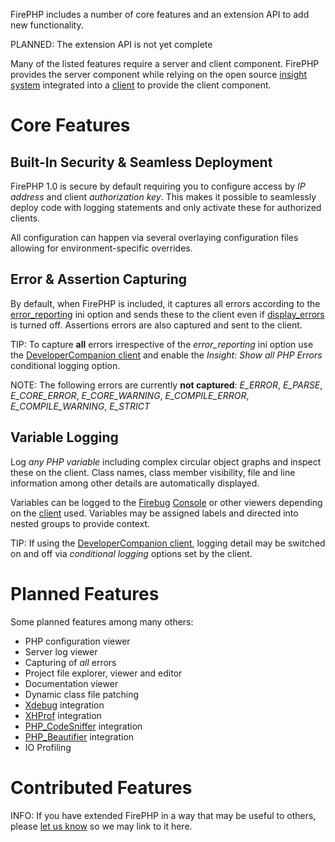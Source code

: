 
FirePHP includes a number of core features and an extension API to add new functionality.

PLANNED: The extension API is not yet complete

Many of the listed features require a server and client component. FirePHP provides the server component while
relying on the open source [insight system](Insight) integrated into a [client](Clients) to provide the client component.


Core Features
=============

Built-In Security & Seamless Deployment
---------------------------------------

FirePHP 1.0 is secure by default requiring you to configure access by *IP address* and client *authorization key*.
This makes it possible to seamlessly deploy code with logging statements and only activate these for authorized clients.

All configuration can happen via several overlaying configuration files allowing for environment-specific overrides.


Error & Assertion Capturing
---------------------------

By default, when FirePHP is included, it captures all errors according to the 
[error_reporting](http://www.php.net/manual/en/errorfunc.configuration.php#ini.error-reporting)
ini option and sends these to the client even if [display_errors](http://www.php.net/manual/en/errorfunc.configuration.php#ini.display-errors) 
is turned off. Assertions errors are also captured and sent to the client.

TIP: To capture **all** errors irrespective of the *error_reporting* ini option use the [DeveloperCompanion client](Clients#devcomp) and 
enable the *Insight: Show all PHP Errors* conditional logging option.

NOTE: The following errors are currently **not captured**: *E\_ERROR*, *E\_PARSE*, *E\_CORE_ERROR*, *E\_CORE_WARNING*, *E\_COMPILE\_ERROR*, *E\_COMPILE\_WARNING*, *E\_STRICT*


Variable Logging
----------------

Log *any PHP variable* including complex circular object graphs and inspect these on the client. Class names, class member visibility, file
and line information among other details are automatically displayed.

Variables can be logged to the [Firebug](http://getfirebug.com/) [Console](http://getfirebug.com/commandline) or other viewers depending
on the [client](Clients) used. Variables may be assigned labels and directed into nested groups to provide context.

TIP: If using the [DeveloperCompanion client](Clients#devcomp), logging detail may be switched on and off via *conditional logging* options
set by the client.


Planned Features
================

Some planned features among many others:

  * PHP configuration viewer
  * Server log viewer
  * Capturing of *all* errors
  * Project file explorer, viewer and editor
  * Documentation viewer
  * Dynamic class file patching
  * [Xdebug](http://xdebug.org/) integration
  * [XHProf](http://mirror.facebook.net/facebook/xhprof/doc.html) integration
  * [PHP_CodeSniffer](http://pear.php.net/package/PHP_CodeSniffer) integration
  * [PHP_Beautifier](http://pear.php.net/package/PHP_Beautifier) integration
  * IO Profiling


Contributed Features
====================

INFO: If you have extended FirePHP in a way that may be useful to others, please [let us know](OpenSource#support) so we may link to it here.
